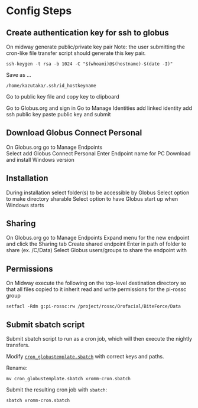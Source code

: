 # Config Steps


## Create authentication key for ssh to globus
On midway generate public/private key pair
    Note: the user submitting the cron-like file transfer script should generate this key pair.

    ssh-keygen -t rsa -b 1024 -C "$(whoami)@$(hostname)-$(date -I)"

Save as ...

    /home/kazutaka/.ssh/id_hostkeyname

Go to public key file and copy key to clipboard

Go to Globus.org and sign in
Go to Manage Identities
	add linked identity
	add ssh public key
	paste public key and submit

## Download Globus Connect Personal
On Globus.org go to Manage Endpoints	
Select add Globus Connect Personal
Enter Endpoint name for PC
Download and install Windows version

## Installation
During installation select folder(s) to be accessible by Globus
Select option to make directory sharable
Select option to have Globus start up when Windows starts

## Sharing
On Globus.org go to Manage Endpoints
Expand menu for the new endpoint and click the Sharing tab
Create shared endpoint
Enter in path of folder to share (ex. /C/Data)
Select Globus users/groups to share the endpoint with

## Permissions
On Midway execute the following on the top-level destination directory 
so that all files copied to it inherit read and write permissions for the pi-rossc group

    setfacl -Rdm g:pi-rossc:rw /project/rossc/Orofacial/BiteForce/Data
	
## Submit sbatch script

Submit sbatch script to run as a cron job, which will then execute the nightly transfers.

Modify [`cron_globustemplate.sbatch`](cron_globustemplate.sbatch) with correct keys and paths.

Rename:

    mv cron_globustemplate.sbatch xromm-cron.sbatch

Submit the resulting cron job with `sbatch`:

    sbatch xromm-cron.sbatch


